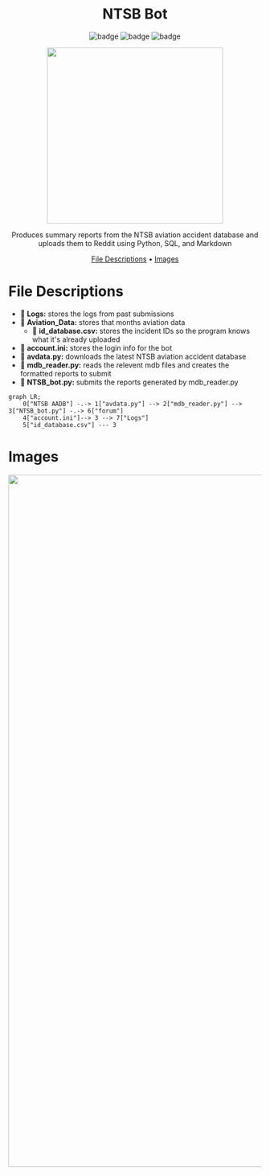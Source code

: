 <div align="center">
    
# NTSB Bot

![badge](https://badgen.net/badge/version/v5.1/orange?style=flat-square)
![badge](https://badgen.net/badge/platform/win-32%20|%20win-64/green?style=flat-square)
![badge](https://badgen.net/badge/python/3.10/blue?style=flat-square)

<p align = "center">
  <img width="350" src="https://user-images.githubusercontent.com/44975876/170371764-c7144f96-ad73-4d78-92b0-869c2fc259f9.png">
</p>

Produces summary reports from the NTSB aviation accident database and uploads them to Reddit using Python, SQL, and Markdown

[File Descriptions](#file-descriptions) •
[Images](#images)
    
</div>

# File Descriptions
* :file_folder: **Logs:** stores the logs from past submissions
* :file_folder: **Aviation_Data:** stores that months aviation data
    * :page_facing_up: **id_database.csv:** stores the incident IDs so the program knows what it's already uploaded
* :page_facing_up: **account.ini:** stores the login info for the bot
* 💾 **avdata.py:** downloads the latest NTSB aviation accident database
* 💾 **mdb_reader.py:** reads the relevent mdb files and creates the formatted reports to submit
* 💾 **NTSB_bot.py:** submits the reports generated by mdb_reader.py 

```mermaid
graph LR;
    0["NTSB AADB"] -.-> 1["avdata.py"] --> 2["mdb_reader.py"] --> 3["NTSB_bot.py"] -.-> 6["forum"]
    4["account.ini"]--> 3 --> 7["Logs"]
    5["id_database.csv"] --- 3
```

# Images

<div align="center">
    
  <img width="1377" alt="image" src="https://user-images.githubusercontent.com/44975876/171999366-98887c02-03a4-4506-867f-f4b9593bad65.png">

</div>
